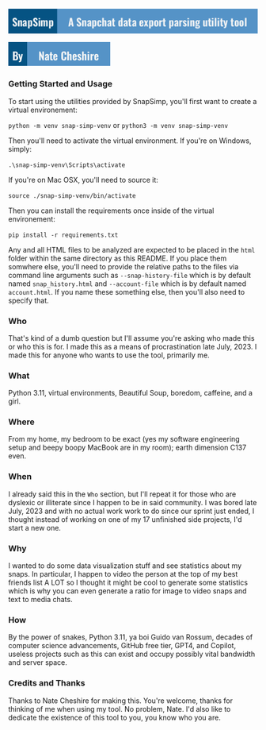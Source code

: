 ![Tagline](./assets/tagline.png)

![Author](./assets/author.png)

### Getting Started and Usage

To start using the utilities provided by SnapSimp, you'll first want to create a virtual environement:

`python -m venv snap-simp-venv` or `python3 -m venv snap-simp-venv`

Then you'll need to activate the virtual environment. If you're on Windows, simply:

`.\snap-simp-venv\Scripts\activate`

If you're on Mac OSX, you'll need to source it:

`source ./snap-simp-venv/bin/activate`

Then you can install the requirements once inside of the virtual environement:

`pip install -r requirements.txt`

Any and all HTML files to be analyzed are expected to be placed in the `html` folder within the same directory as this README. If you place them somwhere else, you'll need to provide the relative paths to the files via command line arguments such as `--snap-history-file` which is by default named `snap_history.html` and `--account-file` which is by default named `account.html`. If you name these something else, then you'll also need to specify that.

### Who

That's kind of a dumb question but I'll assume you're asking who made this or who this is for. I made this as a means of procrastination late July, 2023. I made this for anyone who wants to use the tool, primarily me.

### What

Python 3.11, virtual environments, Beautiful Soup, boredom, caffeine, and a girl.

### Where

From my home, my bedroom to be exact (yes my software engineering setup and beepy boopy MacBook are in my room); earth dimension C137 even.

### When

I already said this in the `Who` section, but I'll repeat it for those who are dyslexic or illiterate since I happen to be in said community. I was bored late July, 2023 and with no actual work work to do since our sprint just ended, I thought instead of working on one of my 17 unfinished side projects, I'd start a new one.

### Why

I wanted to do some data visualization stuff and see statistics about my snaps. In particular, I happen to video the person at the top of my best friends list A LOT so I thought it might be cool to generate some statistics which is why you can even generate a ratio for image to video snaps and text to media chats.

### How

By the power of snakes, Python 3.11, ya boi Guido van Rossum, decades of computer science advancements, GitHub free tier, GPT4, and Copilot, useless projects such as this can exist and occupy possibly vital bandwidth and server space.

### Credits and Thanks

Thanks to Nate Cheshire for making this. You're welcome, thanks for thinking of me when using my tool. No problem, Nate. I'd also like to dedicate the existence of this tool to you, you know who you are.
